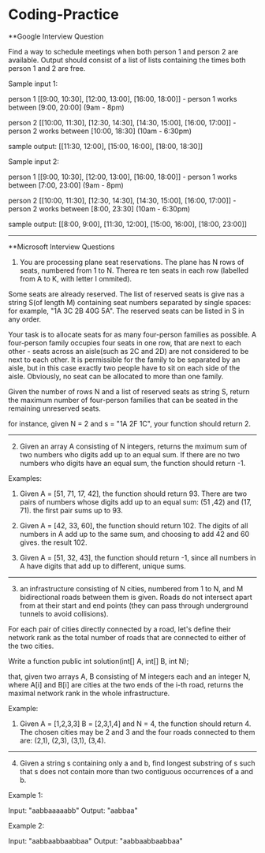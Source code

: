 # Coding-Practice
**Google Interview Question


Find a way to schedule meetings when both person 1 and person 2 are available. Output should consist of a list of lists containing the times both person 1 and 2 are free.

Sample input 1:
     
person 1 [[9:00, 10:30], [12:00, 13:00], [16:00, 18:00]]                                - person 1 works between [9:00, 20:00] (9am - 8pm)

person 2 [[10:00, 11:30], [12:30, 14:30], [14:30, 15:00], [16:00, 17:00]]               - person 2 works between [10:00, 18:30] (10am - 6:30pm)

sample output: [[11:30, 12:00], [15:00, 16:00], [18:00, 18:30]]


Sample input 2:

person 1 [[9:00, 10:30], [12:00, 13:00], [16:00, 18:00]]                                - person 1 works between [7:00, 23:00] (9am - 8pm)

person 2 [[10:00, 11:30], [12:30, 14:30], [14:30, 15:00], [16:00, 17:00]]               - person 2 works between [8:00, 23:30] (10am - 6:30pm)

sample output: [[8:00, 9:00], [11:30, 12:00], [15:00, 16:00], [18:00, 23:00]]


******************************************************************************************************************
**Microsoft Interview Questions

1) You are processing plane seat reservations. The plane has N rows of seats, numbered from 1 to N. Therea re ten seats in each row (labelled from A to K, with letter I ommited).

Some seats are already reserved. The list of reserved seats is give nas a string S(of length M) containing seat numbers separated by single spaces: for example, "1A 3C 2B 40G 5A". The reserved seats can be listed in S in any order.

Your task is to allocate seats for as many four-person families as possible. A four-person family occupies four seats in one row, that are next to each other - seats across an aisle(such as 2C and 2D) are not considered to be next to each other. It is permissible for the family to be separated by an aisle, but in this case exactly two people have to sit on each side of the aisle. Obviously, no seat can be allocated to more than one family.

Given the number of rows N and a list of reserved seats as string S, return the maximum number of four-person families that can be seated in the remaining unreserved seats.

for instance, given N = 2 and s = "1A 2F 1C", your function should return 2.
******************************************************************************************************************

2) Given an array A consisting of N integers, returns the mximum sum of two numbers who digits add up to an equal sum. If there are no two numbers who digits have an equal sum, the function should return -1.

Examples:
1. Given A = [51, 71, 17, 42], the function should return 93. There are two pairs of numbers whose digits add up to an equal sum: (51 ,42) and (17, 71). the first pair sums up to 93.

2. Given A = [42, 33, 60], the function should return 102. The digits of all numbers in A add up to the same sum, and choosing to add 42 and 60 gives. the result 102.

3. Given A = [51, 32, 43], the function should return -1, since all numbers in A have digits that add up to different, unique sums.

******************************************************************************************************************
3) an infrastructure consisting of N cities, numbered from 1 to N, and M bidirectional roads between them is given. Roads do not intersect apart from at their start and end points (they can pass through underground tunnels to avoid collisions).

For each pair of cities directly connected by a road, let's define their network rank as the total number of roads that are connected to either of the two cities.

Write a function
     public int solution(int[] A, int[] B, int N);
     
that, given two arrays A, B consisting of M integers each and an integer N, where A[i] and B[i] are cities at the two ends of the i-th road, returns the maximal network rank in the whole infrastructure.

Example:
1) Given A = [1,2,3,3] B = [2,3,1,4] and N = 4, the function should return 4. The chosen cities may be 2 and 3 and the four roads connected to them are: (2,1), (2,3), (3,1), (3,4).
******************************************************************************************************************
4) Given a string s containing only a and b, find longest substring of s such that s does not contain more than two contiguous occurrences of a and b.

Example 1:

Input: "aabbaaaaabb"
Output: "aabbaa"

Example 2:

Input: "aabbaabbaabbaa"
Output: "aabbaabbaabbaa"


